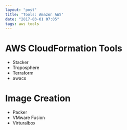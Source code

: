 ```yaml
---
layout: "post"
title: "Tools: Amazon AWS"
date: "2017-03-01 07:05"
tags: aws tools
---
```


# AWS CloudFormation Tools
- Stacker
- Troposphere
- Terraform
- awacs

# Image Creation
- Packer
- VMware Fusion
- Virturalbox
